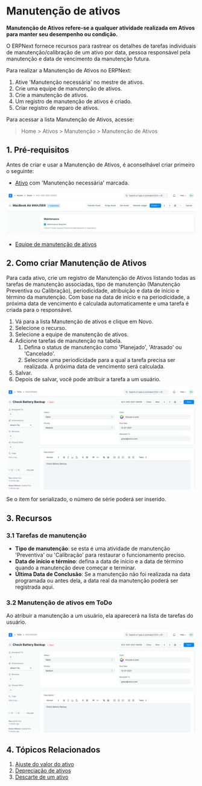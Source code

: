 # Manutenção de ativos



**Manutenção de Ativos refere-se a qualquer atividade realizada em Ativos para manter seu desempenho ou condição.**


O ERPNext fornece recursos para rastrear os detalhes de tarefas individuais de manutenção/calibração de um ativo por data, pessoa responsável pela manutenção e data de vencimento da manutenção futura.


Para realizar a Manutenção de Ativos no ERPNext:


1. Ative 'Manutenção necessária' no mestre de ativos.
2. Crie uma equipe de manutenção de ativos.
3. Crie a manutenção de ativos.
4. Um registro de manutenção de ativos é criado.
5. Criar registro de reparo de ativos.


Para acessar a lista Manutenção de Ativos, acesse:
> Home > Ativos > Manutenção > Manutenção de Ativos


## 1. Pré-requisitos


Antes de criar e usar a Manutenção de Ativos, é aconselhável criar primeiro o seguinte:


* [Ativo](/docs/pt/asset/asset) com 'Manutenção necessária' marcada.


![Asset](/files/maintenance-required.png)
* [Equipe de manutenção de ativos](/docs/pt/asset/asset-maintenance-team)


## 2. Como criar Manutenção de Ativos


Para cada ativo, crie um registro de Manutenção de Ativos listando todas as tarefas de manutenção associadas, tipo de manutenção (Manutenção Preventiva ou Calibração), periodicidade, atribuição e data de início e término da manutenção. Com base na data de início e na periodicidade, a próxima data de vencimento é calculada automaticamente e uma tarefa é criada para o responsável.


1. Vá para a lista Manutenção de ativos e clique em Novo.
2. Selecione o recurso.
3. Selecione a equipe de manutenção de ativos.
4. Adicione tarefas de manutenção na tabela.
	1. Defina o status de manutenção como 'Planejado', 'Atrasado' ou 'Cancelado'.
	2. Selecione uma periodicidade para a qual a tarefa precisa ser realizada. A próxima data de vencimento será calculada.
5. Salvar.
6. Depois de salvar, você pode atribuir a tarefa a um usuário.


![Asset](/files/asset-maintenance.png)


Se o item for serializado, o número de série poderá ser inserido.


## 3. Recursos


### 3.1 Tarefas de manutenção


* **Tipo de manutenção**: se esta é uma atividade de manutenção 'Preventiva' ou 'Calibração' para restaurar o funcionamento preciso.
* **Data de início e término**: defina a data de início e a data de término quando a manutenção deve começar e terminar.
* **Última Data de Conclusão**: Se a manutenção não foi realizada na data programada ou antes dela, a data real da manutenção poderá ser registrada aqui.


### 3.2 Manutenção de ativos em ToDo


Ao atribuir a manutenção a um usuário, ela aparecerá na lista de tarefas do usuário.


![Asset](/files/asset-maintenance.png)


## 4. Tópicos Relacionados


1. [Ajuste do valor do ativo](/docs/pt/asset/asset-value-adjustment)
2. [Depreciação de ativos](/docs/pt/asset/asset-depreciation)
3. [Descarte de um ativo](/docs/pt/asset/scrapping-an-asset)



